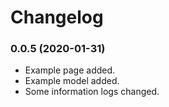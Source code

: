 Changelog
=========

### 0.0.5 (2020-01-31)
* Example page added.
* Example model added.
* Some information logs changed.
